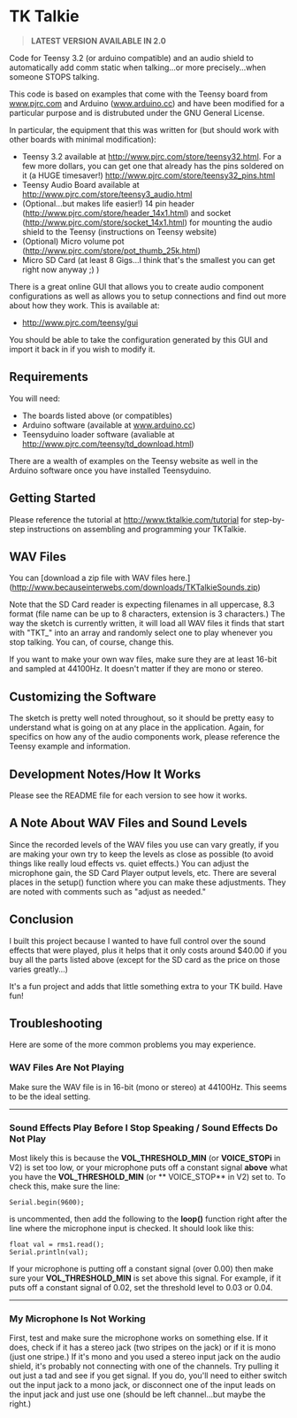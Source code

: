 # TK Talkie

> **LATEST VERSION AVAILABLE IN 2.0**

Code for Teensy 3.2 (or arduino compatible) and an audio shield to automatically add comm static when talking...or more precisely...when someone STOPS talking.

This code is based on examples that come with the Teensy board from www.pjrc.com and Arduino (www.arduino.cc) and have been modified for a particular purpose and is distrubuted under the GNU General License.

In particular, the equipment that this was written for (but should work with other boards with minimal modification):

-  Teensy 3.2 available at http://www.pjrc.com/store/teensy32.html.  For a few more dollars, you can get one that already has the pins soldered on it (a HUGE timesaver!) http://www.pjrc.com/store/teensy32_pins.html
-  Teensy Audio Board available at http://www.pjrc.com/store/teensy3_audio.html
-  (Optional...but makes life easier!) 14 pin header (http://www.pjrc.com/store/header_14x1.html) and socket (http://www.pjrc.com/store/socket_14x1.html) for mounting the audio shield to the Teensy (instructions on Teensy website)
-  (Optional) Micro volume pot (http://www.pjrc.com/store/pot_thumb_25k.html)
-  Micro SD Card (at least 8 Gigs...I think that's the smallest you can get right now anyway ;)  )

There is a great online GUI that allows you to create audio component configurations as well as allows you to setup connections and find out more about how they work.  This is available at:

-  http://www.pjrc.com/teensy/gui

You should be able to take the configuration generated by this GUI and import it back in if you wish to modify it.

## Requirements

You will need:

-  The boards listed above (or compatibles)
-  Arduino software (available at www.arduino.cc)
-  Teensyduino loader software (avaliable at http://www.pjrc.com/teensy/td_download.html)

There are a wealth of examples on the Teensy website as well in the Arduino software once you have installed Teensyduino.

## Getting Started

Please reference the tutorial at http://www.tktalkie.com/tutorial for step-by-step instructions on assembling and programming your TKTalkie.

## WAV Files

You can [download a zip file with WAV files here.] (http://www.becauseinterwebs.com/downloads/TKTalkieSounds.zip)

Note that the SD Card reader is expecting filenames in all uppercase, 8.3 format (file name can be up to 8 characters, extension is 3 characters.)  The way the sketch is currently written, it will load all WAV files it finds that start with "TKT_" into an array and randomly select one to play whenever you stop talking.  You can, of course, change this.

If you want to make your own wav files, make sure they are at least 16-bit and sampled at 44100Hz.  It doesn't matter if they are mono or stereo.

## Customizing the Software

The sketch is pretty well noted throughout, so it should be pretty easy to understand what is going on at any place in the application.  Again, for specifics on how any of the audio components work, please reference the Teensy example and information.

## Development Notes/How It Works

Please see the README file for each version to see how it works.

## A Note About WAV Files and Sound Levels

Since the recorded levels of the WAV files you use can vary greatly, if you are making your own try to keep the levels as close as possible (to avoid things like really loud effects vs. quiet effects.)  You can adjust the microphone gain, the SD Card Player output levels, etc.  There are several places in the setup() function where you can make these adjustments.  They are noted with comments such as "adjust as needed."

## Conclusion

I built this project because I wanted to have full control over the sound effects that were played, plus it helps that it only costs around $40.00 if you buy all the parts listed above (except for the SD card as the price on those varies greatly...)  

It's a fun project and adds that little something extra to your TK build.  Have fun!

## Troubleshooting

Here are some of the more common problems you may experience.

### WAV Files Are Not Playing

Make sure the WAV file is in 16-bit (mono or stereo) at 44100Hz.  This seems to be the ideal setting.

---

### Sound Effects Play Before I Stop Speaking / Sound Effects Do Not Play

Most likely this is because the **VOL_THRESHOLD_MIN** (or **VOICE_STOPi** in V2) is set too low, or your microphone puts off a constant signal **above** what you have the **VOL_THRESHOLD_MIN** (or ** VOICE_STOP** in V2) set to.  To check this, make sure the line:

    Serial.begin(9600);
    
is uncommented, then add the following to the **loop()** function right after the line where the microphone input is checked.  It should look like this:

    float val = rms1.read();
    Serial.println(val);
    
If your microphone is putting off a constant signal (over 0.00) then make sure your **VOL_THRESHOLD_MIN** is set above this signal.  For example, if it puts off a constant signal of 0.02, set the threshold level to 0.03 or 0.04.

---

### My Microphone Is Not Working

First, test and make sure the microphone works on something else.  If it does, check if it has a stereo jack (two stripes on the jack) or if it is mono (just one stripe.)  If it's mono and you used a stereo input jack on the audio shield, it's probably not connecting with one of the channels.  Try pulling it out just a tad and see if you get signal. If you do, you'll need to either switch out the input jack to a mono jack, or disconnect one of the input leads on the input jack and just use one (should be left channel...but maybe the right.)
